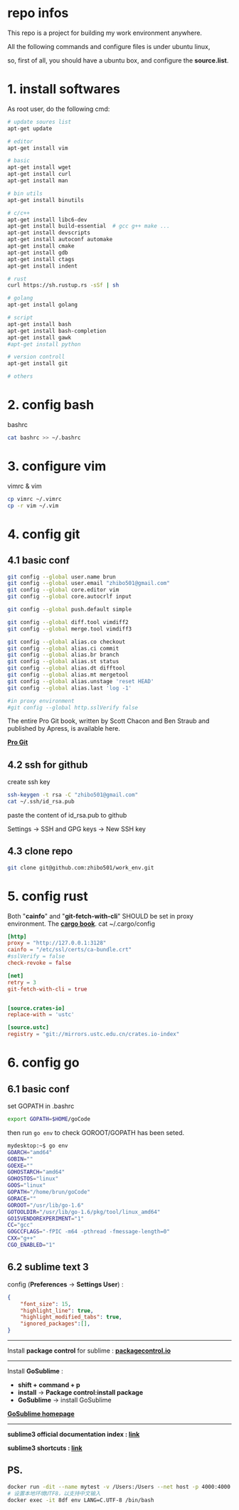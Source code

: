 # repo infos
This repo is a project for building my work environment anywhere.

All the following commands and configure files is under ubuntu linux,

so, first of all, you should have a ubuntu box, and configure the **source.list**. 


# 1. install softwares
As root user, do the following cmd:
```bash
# update soures list
apt-get update

# editor
apt-get install vim

# basic
apt-get install wget
apt-get install curl
apt-get install man

# bin utils
apt-get install binutils

# c/c++
apt-get install libc6-dev
apt-get install build-essential  # gcc g++ make ...
apt-get install devscripts
apt-get install autoconf automake
apt-get install cmake
apt-get install gdb
apt-get install ctags
apt-get install indent

# rust
curl https://sh.rustup.rs -sSf | sh

# golang
apt-get install golang

# script
apt-get install bash
apt-get install bash-completion
apt-get install gawk
#apt-get install python

# version controll
apt-get install git

# others

```


# 2. config bash
bashrc
```bash
cat bashrc >> ~/.bashrc
```

# 3. configure vim
vimrc & vim
```bash
cp vimrc ~/.vimrc
cp -r vim ~/.vim
```

# 4. config git
## 4.1 basic conf
```bash
git config --global user.name brun
git config --global user.email "zhibo501@gmail.com"
git config --global core.editor vim
git config --global core.autocrlf input

git config --global push.default simple

git config --global diff.tool vimdiff2
git config --global merge.tool vimdiff3

git config --global alias.co checkout
git config --global alias.ci commit
git config --global alias.br branch
git config --global alias.st status
git config --global alias.dt difftool
git config --global alias.mt mergetool
git config --global alias.unstage 'reset HEAD'
git config --global alias.last 'log -1'

#in proxy environment
#git config --global http.sslVerify false

```

The entire Pro Git book, written by Scott Chacon and Ben Straub and published by Apress, is available here.

**[Pro Git](https://git-scm.com/book/en/v2)**


## 4.2 ssh for github
create ssh key
```bash
ssh-keygen -t rsa -C "zhibo501@gmail.com"
cat ~/.ssh/id_rsa.pub
```
paste the content of id_rsa.pub to github

Settings -> SSH and GPG keys -> New SSH key

## 4.3 clone repo 
```bash
git clone git@github.com:zhibo501/work_env.git
```

# 5. config rust
Both "**cainfo**" and "**git-fetch-with-cli**" SHOULD be set in proxy environment.
The **[cargo book](https://doc.rust-lang.org/cargo/reference/source-replacement.html)**. 
cat ~/.cargo/config
```toml
[http]
proxy = "http://127.0.0.1:3128"
cainfo = "/etc/ssl/certs/ca-bundle.crt"
#sslVerify = false
check-revoke = false

[net]
retry = 3
git-fetch-with-cli = true


[source.crates-io]
replace-with = 'ustc'

[source.ustc]
registry = "git://mirrors.ustc.edu.cn/crates.io-index"

```

# 6. config go
## 6.1 basic conf
set GOPATH in .bashrc
```bash
export GOPATH=$HOME/goCode
```
then run `go env` to check GOROOT/GOPATH has been seted.
```bash
mydesktop:~$ go env
GOARCH="amd64"
GOBIN=""
GOEXE=""
GOHOSTARCH="amd64"
GOHOSTOS="linux"
GOOS="linux"
GOPATH="/home/brun/goCode"
GORACE=""
GOROOT="/usr/lib/go-1.6"
GOTOOLDIR="/usr/lib/go-1.6/pkg/tool/linux_amd64"
GO15VENDOREXPERIMENT="1"
CC="gcc"
GOGCCFLAGS="-fPIC -m64 -pthread -fmessage-length=0"
CXX="g++"
CGO_ENABLED="1"
```

## 6.2 sublime text 3
config (**Preferences** -> **Settings User**) :

```json
{
    "font_size": 15,
    "highlight_line": true,
    "highlight_modified_tabs": true,
    "ignored_packages":[],
}
```

------

Install **package control** for sublime : **[packagecontrol.io](https://packagecontrol.io/installation)**

------

Install **GoSublime** :
+ **shift + command + p**
+ **install** -> **Package control:install package**
+ **GoSublime** -> install GoSublime

**[GoSublime homepage](https://github.com/DisposaBoy/GoSublime)**

------

**sublime3 official documentation index : [link](https://www.sublimetext.com/docs/3/)**

**sublime3 shortcuts : [link](sublime3-shortcuts.md)**


## PS.
```bash
docker run -dit --name mytest -v /Users:/Users --net host -p 4000:4000 myubuntu /bin/bash
# 设置本地环境UTF8，以支持中文输入
docker exec -it 8df env LANG=C.UTF-8 /bin/bash
```
